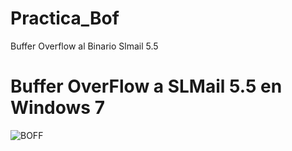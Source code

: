 # Practica_Bof
Buffer Overflow al Binario Slmail 5.5

# Buffer OverFlow a SLMail 5.5 en Windows 7

![BOFF](https://github.com/liandd/Practica_Bof/assets/114973749/2ec231d8-77d5-4b7c-b7be-1ed46a96d507)
